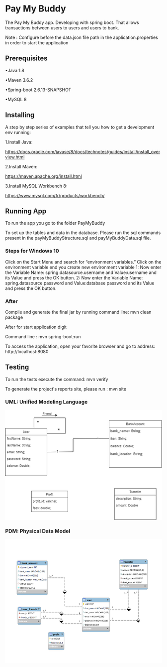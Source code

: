 # Pay My Buddy

The Pay My Buddy app. Developing with spring boot. That allows transactions between users to users and users to bank.

Note : Configure before the data.json file path in the application.properties in order to start the application

## Prerequisites 

•Java 1.8

•Maven 3.6.2

•Spring-boot 2.6.13-SNAPSHOT

•MySQL 8

## Installing

A step by step series of examples that tell you how to get a development env running:

1.Install Java:

https://docs.oracle.com/javase/8/docs/technotes/guides/install/install_overview.html

2.Install Maven:

https://maven.apache.org/install.html

3.Install MySQL Workbench 8:

https://www.mysql.com/fr/products/workbench/

## Running App

To run the app you go to the folder PayMyBuddy

To set up the tables and data in the database. Please run the sql commands present in the 
payMyBuddyStructure.sql and payMyBuddyData.sql file.

### Steps for Windows 10 

Click on the Start Menu and search for “environment variables.”
Click on the environment variable end you create new environment variable 
1: Now enter the Variable Name: spring.datasource.username and Value:username
and its Value and press the OK button.
2: Now enter the Variable Name: spring.datasource.password and Value:database password
and its Value and press the OK button.

### After

Compile and generate the final jar by running command line: mvn clean package

After for start application digit

Command line : mvn spring-boot:run

To access the application, open your favorite browser and go to address: http://localhost:8080

## Testing
To run the tests execute the command: mvn verify

To generate the project's reports site, please run : mvn site


### UML: Unified Modeling Language

![UML](images/PayMyBuddy_UML.png)

### PDM: Physical Data Model

![MPD](images/PayMyBuddy_MPD.png)

